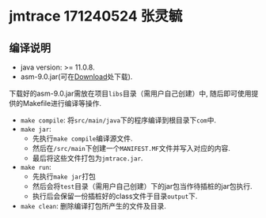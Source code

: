 # jmtrace 171240524 张灵毓

## 编译说明

- java version: >= 11.0.8.
- asm-9.0.jar(可在[Download](https://repository.ow2.org/nexus/content/repositories/releases/org/ow2/asm/asm/)处下载).

下载好的asm-9.0.jar需放在项目`libs`目录（需用户自己创建）中, 随后即可使用提供的Makefile进行编译等操作.

- `make compile`: 将`src/main/java`下的程序编译到根目录下`com`中.
- `make jar`: 
  - 先执行`make compile`编译源文件.
  - 然后在`/src/main`下创建一个`MANIFEST.MF`文件并写入对应的内容.
  - 最后将这些文件打包为`jmtrace.jar`.
- `make run`:
  - 先执行`make jar`打包
  - 然后会将`test`目录（需用户自己创建）下的jar包当作待插桩的jar包执行.
  - 执行后会保留一份插桩好的class文件于目录`output`下.
- `make clean`: 删除编译打包所产生的文件及目录.